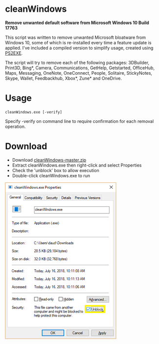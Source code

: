 # cleanWindows
**Remove unwanted default software from Microsoft Windows 10 Build 17763**

This script was written to remove unwanted Microsoft bloatware from Windows 10,
some of which is re-installed every time a feature update is applied. I've included
a compiled version to simplify usage, created using
[PS2EXE](https://gallery.technet.microsoft.com/scriptcenter/PS2EXE-GUI-Convert-e7cb69d5).

The script will try to remove each of the following packages:
3DBuilder, Print3D, Bing*, Camera, Communications, GetHelp, Getstarted, OfficeHub, Maps, Messaging, OneNote, OneConnect, People, Solitaire, StickyNotes, Skype, Wallet, Feedbackhub, Xbox*, Zune* and OneDrive.

# Usage
`cleanWindows.exe [-verify]`

Specify -verify on command line to require confirmation for each removal operation.

# Download
  * Download [cleanWindows-master.zip](https://github.com/dragondaud/cleanWindows/archive/master.zip)
  * Extract cleanWindows.exe then right-click and select Properties
  * Check the 'unblock' box to allow execution
  * Double-click cleanWindows.exe to run

![Check Unblock](cleanWindows.png)
